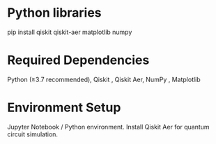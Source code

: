 # Python libraries 
pip install qiskit qiskit-aer matplotlib numpy

# Required Dependencies
Python (≥3.7 recommended),
Qiskit ,
Qiskit Aer, 
NumPy ,
Matplotlib 

# Environment Setup
Jupyter Notebook / Python environment.
Install Qiskit Aer for quantum circuit simulation.
